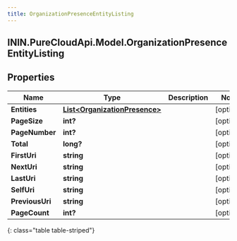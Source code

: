 ```yaml
---
title: OrganizationPresenceEntityListing
---
```

## ININ.PureCloudApi.Model.OrganizationPresenceEntityListing

## Properties

|Name | Type | Description | Notes|
|------------ | ------------- | ------------- | -------------|
| **Entities** | [**List&lt;OrganizationPresence&gt;**](OrganizationPresence.html) |  | [optional] |
| **PageSize** | **int?** |  | [optional] |
| **PageNumber** | **int?** |  | [optional] |
| **Total** | **long?** |  | [optional] |
| **FirstUri** | **string** |  | [optional] |
| **NextUri** | **string** |  | [optional] |
| **LastUri** | **string** |  | [optional] |
| **SelfUri** | **string** |  | [optional] |
| **PreviousUri** | **string** |  | [optional] |
| **PageCount** | **int?** |  | [optional] |
{: class="table table-striped"}



